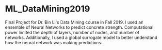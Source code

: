 # ML_DataMining2019

Final Project for Dr. Bin Li's Data Mining course in Fall 2019. I used an ensemble of Neural Networks to predict concrete strength. Computational power limited the depth of layers, number of nodes, and number of networks. Additionally, I used a global surrogate model to better understand how the neural network was making predictions.
